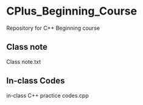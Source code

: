 # CPlus_Beginning_Course
Repository for C++ Beginning course

## Class note
Class note.txt
  
## In-class Codes
in-class C++ practice codes.cpp
